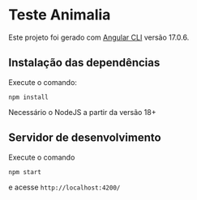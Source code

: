 # Teste Animalia

Este projeto foi gerado com [Angular CLI](https://github.com/angular/angular-cli) versão 17.0.6.

## Instalação das dependências

Execute o comando:

```
npm install
```

Necessário o NodeJS a partir da versão 18+

## Servidor de desenvolvimento

Execute o comando

```
npm start
```

e acesse `http://localhost:4200/`
